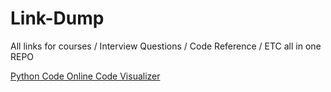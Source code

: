 # Link-Dump
All links for courses / Interview Questions / Code Reference / ETC all in one REPO

[Python Code Online Code Visualizer](https://cscircles.cemc.uwaterloo.ca/visualize#)
